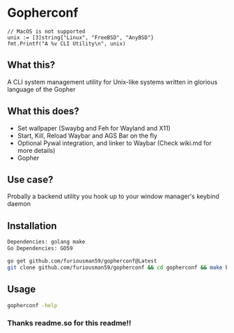 
# Gopherconf
    // MacOS is not supported
    unix := [3]string{"Linux", "FreeBSD", "AnyBSD"}
    fmt.Printf("A %v CLI Utility\n", unix)
## What this?

A CLI system management utility for Unix-like systems written in glorious language of the Gopher

## What this does?
- Set wallpaper (Swaybg and Feh for Wayland and X11)
- Start, Kill, Reload Waybar and AGS Bar on the fly
- Optional Pywal integration, and linker to Waybar (Check wiki.md for more details)
- Gopher

## Use case?
Probally a backend utility you hook up to your window manager's keybind daemon


## Installation
```bash
Dependencies: golang make
Go Dependencies: GO59
```

```bash
go get github.com/furiousman59/gopherconf@Latest
git clone github.com/furiousman59/gopherconf && cd gopherconf && make build && sudo make install
```

## Usage

```bash
gopherconf -help
```

### Thanks readme.so for this readme!!
